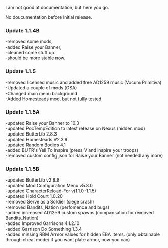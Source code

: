 I am not good at documentation, but here you go.

No doucumentation before Initial release.

### Update 1.1.4B   
-removed some mods,    
-added Raise your Banner,    
-cleaned some stuff up.   
-should be more stable now.   

###  Update 1.1.5   
-removed licensed music and added free AD1259 music (Vocum Primitiva)  
-Updated a couple of mods (OSA)   
-Changed main menu background    
-Added Homesteads mod, but not fully tested    

###  Update 1.1.5A   
-updated Raise your Banner to 10.3   
-updated PocTempEdition to latest release on Nexus (hidden mod)   
-updated ButterLib 2.8.3    
-updated Homesteads V2.3.9  
-updated Random Bodies 4.1    
-added BUTR's Yell To Inspire (press V and inspire your troops)   
-removed custom config.json for Raise your Banner (not needed any more)

###  Update 1.1.5B   
-updated ButterLib v2.8.8  
-updated Mod Configuration Menu v5.8.0   
-updated CharacterReload-For v(1.1.0-1.1.5)   
-updated Hold Court 1.0.20     
-removed Serve as a Soldier (siege crash)    
-removed Bandits_Nation (perfomence and bugs)   
-added increased AD1259 custom spawns (compansation for removed Bandits_Nation)     
-added Improved Garrisons 4.1.2.10      
-added Garrison Do Something 1.3.4    
-added missing RBM Armor values for hidden EBA items. (only obtainable through cheat mode/ if you want plate armor, now you can)          
  





